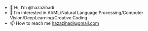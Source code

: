 - 👋 Hi, I’m @hazazihadi
- 👀 I’m interested in AI/ML/Natural Language Processing/Computer Vision/DeepLearning/Creative Coding
- 📫 How to reach me hazazihadi@gmail.com

<!---
hazazihadi/hazazihadi is a ✨ special ✨ repository because its `README.md` (this file) appears on your GitHub profile.
You can click the Preview link to take a look at your changes.
--->
